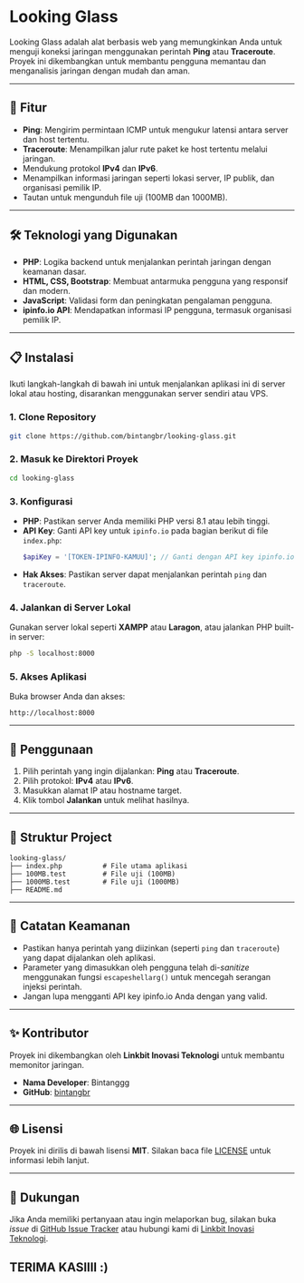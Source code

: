 # Looking Glass


Looking Glass adalah alat berbasis web yang memungkinkan Anda untuk menguji koneksi jaringan menggunakan perintah **Ping** atau **Traceroute**. Proyek ini dikembangkan untuk membantu pengguna memantau dan menganalisis jaringan dengan mudah dan aman.

---

## 🎯 Fitur

- **Ping**: Mengirim permintaan ICMP untuk mengukur latensi antara server dan host tertentu.
- **Traceroute**: Menampilkan jalur rute paket ke host tertentu melalui jaringan.
- Mendukung protokol **IPv4** dan **IPv6**.
- Menampilkan informasi jaringan seperti lokasi server, IP publik, dan organisasi pemilik IP.
- Tautan untuk mengunduh file uji (100MB dan 1000MB).

---

## 🛠️ Teknologi yang Digunakan

- **PHP**: Logika backend untuk menjalankan perintah jaringan dengan keamanan dasar.
- **HTML, CSS, Bootstrap**: Membuat antarmuka pengguna yang responsif dan modern.
- **JavaScript**: Validasi form dan peningkatan pengalaman pengguna.
- **ipinfo.io API**: Mendapatkan informasi IP pengguna, termasuk organisasi pemilik IP.

---

## 📋 Instalasi

Ikuti langkah-langkah di bawah ini untuk menjalankan aplikasi ini di server lokal atau hosting, disarankan menggunakan server sendiri atau VPS.

### 1. Clone Repository
```bash
git clone https://github.com/bintangbr/looking-glass.git
```

### 2. Masuk ke Direktori Proyek
```bash
cd looking-glass
```

### 3. Konfigurasi
- **PHP**: Pastikan server Anda memiliki PHP versi 8.1 atau lebih tinggi.
- **API Key**: Ganti API key untuk `ipinfo.io` pada bagian berikut di file `index.php`:
    ```php
    $apiKey = '[TOKEN-IPINFO-KAMUU]'; // Ganti dengan API key ipinfo.io Anda
    ```
- **Hak Akses**: Pastikan server dapat menjalankan perintah `ping` dan `traceroute`.

### 4. Jalankan di Server Lokal
Gunakan server lokal seperti **XAMPP** atau **Laragon**, atau jalankan PHP built-in server:
```bash
php -S localhost:8000
```

### 5. Akses Aplikasi
Buka browser Anda dan akses:
```
http://localhost:8000
```

---

## 🚀 Penggunaan

1. Pilih perintah yang ingin dijalankan: **Ping** atau **Traceroute**.
2. Pilih protokol: **IPv4** atau **IPv6**.
3. Masukkan alamat IP atau hostname target.
4. Klik tombol **Jalankan** untuk melihat hasilnya.

---

## 📂 Struktur Project

```
looking-glass/
├── index.php          # File utama aplikasi
├── 100MB.test         # File uji (100MB)
├── 1000MB.test        # File uji (1000MB)
├── README.md          
```

---

## 📑 Catatan Keamanan

- Pastikan hanya perintah yang diizinkan (seperti `ping` dan `traceroute`) yang dapat dijalankan oleh aplikasi.
- Parameter yang dimasukkan oleh pengguna telah di-*sanitize* menggunakan fungsi `escapeshellarg()` untuk mencegah serangan injeksi perintah.
- Jangan lupa mengganti API key ipinfo.io Anda dengan yang valid.

---

## ✨ Kontributor

Proyek ini dikembangkan oleh **Linkbit Inovasi Teknologi** untuk membantu memonitor jaringan.

- **Nama Developer**: Bintanggg
- **GitHub**: [bintangbr](https://github.com/bintangbr)

---

## 🌐 Lisensi

Proyek ini dirilis di bawah lisensi **MIT**. Silakan baca file [LICENSE](LICENSE) untuk informasi lebih lanjut.

---

## 💬 Dukungan

Jika Anda memiliki pertanyaan atau ingin melaporkan bug, silakan buka *issue* di [GitHub Issue Tracker](https://github.com/bintangbr/looking-glass/issues) atau hubungi kami di [Linkbit Inovasi Teknologi](https://linkbit.net.id).

## TERIMA KASIIII :)
